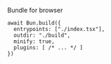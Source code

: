 Bundle for browser  

```
await Bun.build({
  entrypoints: ["./index.tsx"],
  outdir: "./build",
  minify: true,
  plugins: [ /* ... */ ]
})
```
